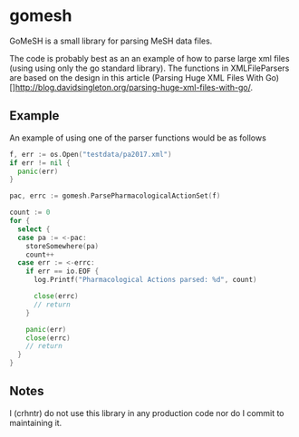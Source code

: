 # gomesh

GoMeSH is a small library for parsing MeSH data files.

The code is probably best as an an example of how to parse large xml files (using
using only the go standard library). The functions in XMLFileParsers are based on
the design in this article (Parsing Huge XML Files With Go)[]http://blog.davidsingleton.org/parsing-huge-xml-files-with-go/.

## Example
An example of using one of the parser functions would be as follows
```go
f, err := os.Open("testdata/pa2017.xml")
if err != nil {
  panic(err)
}

pac, errc := gomesh.ParsePharmacologicalActionSet(f)

count := 0
for {
  select {
  case pa := <-pac:
    storeSomewhere(pa)
    count++
  case err := <-errc:
    if err == io.EOF {
      log.Printf("Pharmacological Actions parsed: %d", count)

      close(errc)
      // return
    }

    panic(err)
    close(errc)
    // return
  }
}
```

## Notes
I (crhntr) do not use this library in any production code nor do I commit to maintaining it.
